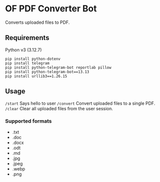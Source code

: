 # OF PDF Converter Bot

Converts uploaded files to PDF.

## Requirements

Python v3 (3.12.7)

```
pip install python-dotenv
pip install telegram
pip install python-telegram-bot reportlab pillow
pip install python-telegram-bot==13.13
pip install urllib3==1.26.15
```

## Usage

`/start` Says hello to user
`/convert` Convert uploaded files to a single PDF. 
`/clear` Clear all uploaded files from the user session.

### Supported formats

- .txt
- .doc
- .docx
- .odt
- .md
- .jpg
- .jpeg
- .webp
- .png